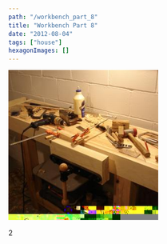 ```yaml
---
path: "/workbench_part_8"
title: "Workbench Part 8"
date: "2012-08-04"
tags: ["house"]
hexagonImages: []
---
```


 [![](DSC04468.JPG)](DSC04468.JPG)

2 
  <!---
  <div class="field field-type-filefield field-field-images" xmlns="http://www.w3.org/1999/xhtml">
      
    <div class="field-items">
            <div class="field-item odd">
                    <a href="http://www.beigerecords.com/joe-old/sites/default/files/DSC04468.JPG" class="imagecache imagecache-square_thumbnail imagecache-imagelink imagecache-square_thumbnail_imagelink"><img src="http://www.beigerecords.com/joe-old/sites/default/files/imagecache/square_thumbnail/DSC04468.JPG" alt="" title="" width="300" height="300" class="imagecache imagecache-square_thumbnail"/></a>        </div>
        </div>
</div> 
 2
  --->